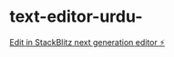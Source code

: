 # text-editor-urdu-

[Edit in StackBlitz next generation editor ⚡️](https://stackblitz.com/~/github.com/JJMaish/text-editor-urdu-)